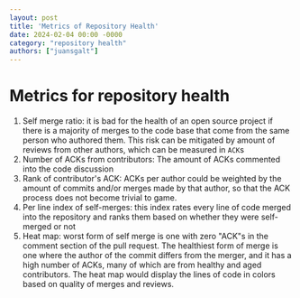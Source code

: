 ```yaml
---
layout: post
title: 'Metrics of Repository Health'
date: 2024-02-04 00:00 -0000
category: "repository health"
authors: ["juansgalt"]
---
```


# Metrics for repository health

1. Self merge ratio: it is bad for the health of an open source project if there is a majority of merges to the code base that come from the same person who authored them. This risk can be mitigated by amount of reviews from other authors, which can be measured in `ACK`s
2. Number of ACKs from contributors: The amount of ACKs commented into the code discussion
3. Rank of contributor's ACK: ACKs per author could be weighted by the amount of commits and/or merges made by that author, so that the ACK process does not become trivial to game.
4. Per line index of self-merges: this index rates every line of code merged into the repository and ranks them based on whether they were self-merged or not
5. Heat map: worst form of self merge is one with zero "ACK"s in the comment section of the pull request. The healthiest form of merge is one where the author of the commit differs from the merger, and it has a high number of ACKs, many of which are from healthy and aged contributors.  The heat map would display the lines of code in colors based on quality of merges and reviews.